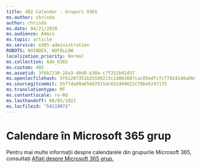 ```yaml
---
title: 402 Calendar - Grupuri O365
ms.author: chrisda
author: chrisda
ms.date: 04/21/2020
ms.audience: Admin
ms.topic: article
ms.service: o365-administration
ROBOTS: NOINDEX, NOFOLLOW
localization_priority: Normal
ms.collection: Adm_O365
ms.custom: 402
ms.assetid: 3f6b7230-28a3-40d9-b30a-c7f252b91d37
ms.openlocfilehash: 5f61207351b25589213c140b2607cac05edfcfcf7024140a0b8e0619f5a32051
ms.sourcegitcommit: b5f7da89a650d2915dc652449623c78be6247175
ms.translationtype: MT
ms.contentlocale: ro-RO
ms.lasthandoff: 08/05/2021
ms.locfileid: "54119872"
---
```

# <a name="calenders-in-microsoft-365-groups"></a>Calendare în Microsoft 365 grup

Pentru mai multe informații despre calendarele din grupurile Microsoft 365, consultați [Aflați despre Microsoft 365 grup.](https://support.office.com/article/b565caa1-5c40-40ef-9915-60fdb2d97fa2.aspx)
